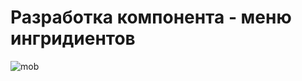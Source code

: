 # Разработка компонента - меню ингридиентов

![mob](https://github.com/sega-strn/Creating_an_Ingredients_Block/assets/157991350/a8f8f283-adb3-4c49-8ebf-4e38d3713344)

